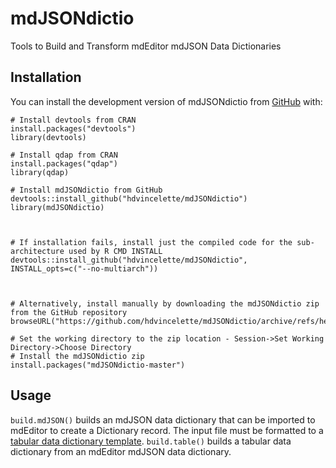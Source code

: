
# mdJSONdictio

Tools to Build and Transform mdEditor mdJSON Data Dictionaries

## Installation

You can install the development version of mdJSONdictio from [GitHub](https://github.com/) with:

```
# Install devtools from CRAN
install.packages("devtools")
library(devtools)

# Install qdap from CRAN
install.packages("qdap")
library(qdap)

# Install mdJSONdictio from GitHub
devtools::install_github("hdvincelette/mdJSONdictio")
library(mdJSONdictio)



# If installation fails, install just the compiled code for the sub-architecture used by R CMD INSTALL
devtools::install_github("hdvincelette/mdJSONdictio", INSTALL_opts=c("--no-multiarch"))



# Alternatively, install manually by downloading the mdJSONdictio zip from the GitHub repository
browseURL("https://github.com/hdvincelette/mdJSONdictio/archive/refs/heads/master.zip")

# Set the working directory to the zip location - Session->Set Working Directory->Choose Directory
# Install the mdJSONdictio zip
install.packages("mdJSONdictio-master")

```

## Usage

```build.mdJSON()``` builds an mdJSON data dictionary that can be imported to mdEditor to create a Dictionary record. The input file must be formatted to a [tabular data dictionary template](https://github.com/hdvincelette/mdJSONdictio/blob/master/inst/templates/build.mdJSON_Dictionary_Template.xlsx?raw=true). ```build.table()``` builds a tabular data dictionary from an mdEditor mdJSON data dictionary.


